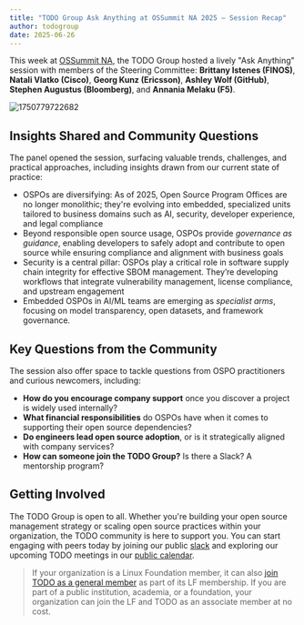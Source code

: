 ```yaml
---
title: "TODO Group Ask Anything at OSSummit NA 2025 – Session Recap"
author: todogroup
date: 2025-06-26
---
```


This week at [OSSummit NA](https://events.linuxfoundation.org/open-source-summit-north-america/), the TODO Group hosted a lively "Ask Anything" session with members of 
the Steering Committee: **Brittany Istenes (FINOS)**, **Natali Vlatko (Cisco)**, **Georg Kunz (Ericsson)**, **Ashley Wolf (GitHub)**, **Stephen Augustus (Bloomberg)**, and **Annania Melaku (F5)**.

![1750779722682](https://github.com/user-attachments/assets/aac92aef-bce7-43be-9efa-2d86a5dee3c8)

## Insights Shared and Community Questions

The panel opened the session, surfacing valuable trends, challenges, and practical approaches, including insights drawn from our current state of practice:

- OSPOs are diversifying: As of 2025, Open Source Program Offices are no longer monolithic; they're evolving into embedded, specialized units tailored to business domains such as AI, security, developer experience, and legal compliance
- Beyond responsible open source usage, OSPOs provide *governance as guidance*, enabling developers to safely adopt and contribute to open source while ensuring compliance and alignment with business goals
- Security is a central pillar: OSPOs play a critical role in software supply chain integrity for effective SBOM management. They’re developing workflows that integrate vulnerability management, license compliance, and upstream engagement
- Embedded OSPOs in AI/ML teams are emerging as *specialist arms*, focusing on model transparency, open datasets, and framework governance.

## Key Questions from the Community

The session also offer space to tackle questions from OSPO practitioners and curious newcomers, including:

- **How do you encourage company support** once you discover a project is widely used internally?
- **What financial responsibilities** do OSPOs have when it comes to supporting their open source dependencies?
- **Do engineers lead open source adoption**, or is it strategically aligned with company services?
- **How can someone join the TODO Group?** Is there a Slack? A mentorship program?

## Getting Involved

The TODO Group is open to all. Whether you're building your open source management strategy or scaling open source practices within your organization, the TODO community is here to support you. You can start engaging with peers today by joining our public [slack](https://slack.todogroup.org) and exploring our upcoming TODO meetings in our [public calendar](https://todogroup.org/community/meetings/). 

> If your organization is a Linux Foundation member, it can also [join TODO as a general member](https://todogroup.org/join/) as part of its LF membership. If you are part of a public institution, academia, or a foundation, your organization can join the LF and TODO as an associate member at no cost.
